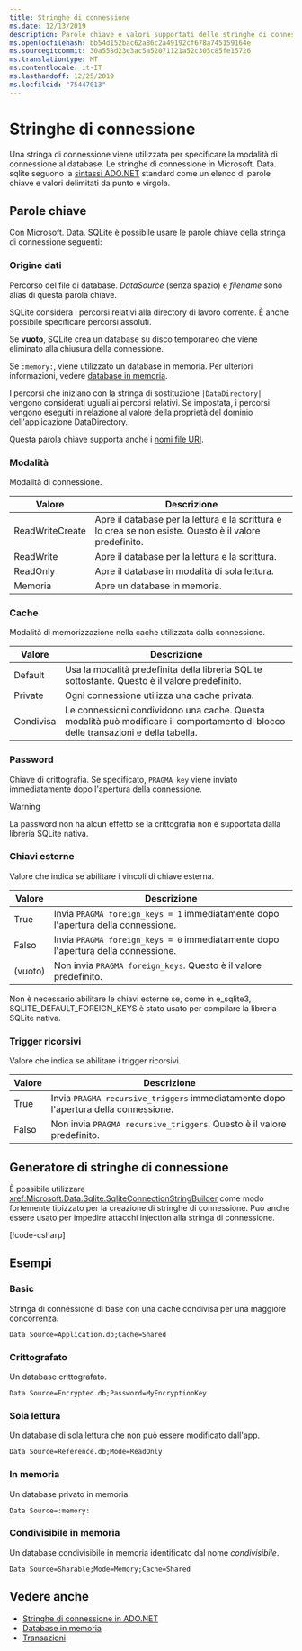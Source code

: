 ```yaml
---
title: Stringhe di connessione
ms.date: 12/13/2019
description: Parole chiave e valori supportati delle stringhe di connessione.
ms.openlocfilehash: bb54d152bac62a86c2a49192cf678a745159164e
ms.sourcegitcommit: 30a558d23e3ac5a52071121a52c305c85fe15726
ms.translationtype: MT
ms.contentlocale: it-IT
ms.lasthandoff: 12/25/2019
ms.locfileid: "75447013"
---
```

# <a name="connection-strings"></a>Stringhe di connessione

Una stringa di connessione viene utilizzata per specificare la modalità di connessione al database. Le stringhe di connessione in Microsoft. Data. sqlite seguono la [sintassi ADO.NET](../../../framework/data/adonet/connection-strings.md) standard come un elenco di parole chiave e valori delimitati da punto e virgola.

## <a name="keywords"></a>Parole chiave

Con Microsoft. Data. SQLite è possibile usare le parole chiave della stringa di connessione seguenti:

### <a name="data-source"></a>Origine dati

Percorso del file di database. *DataSource* (senza spazio) e *filename* sono alias di questa parola chiave.

SQLite considera i percorsi relativi alla directory di lavoro corrente. È anche possibile specificare percorsi assoluti.

Se **vuoto**, SQLite crea un database su disco temporaneo che viene eliminato alla chiusura della connessione.

Se `:memory:`, viene utilizzato un database in memoria. Per ulteriori informazioni, vedere [database in memoria](in-memory-databases.md).

I percorsi che iniziano con la stringa di sostituzione `|DataDirectory|` vengono considerati uguali ai percorsi relativi. Se impostata, i percorsi vengono eseguiti in relazione al valore della proprietà del dominio dell'applicazione DataDirectory.

Questa parola chiave supporta anche i [nomi file URI](https://www.sqlite.org/uri.html).

### <a name="mode"></a>Modalità

Modalità di connessione.

| Valore           | Descrizione                                                                                        |
| --------------- | -------------------------------------------------------------------------------------------------- |
| ReadWriteCreate | Apre il database per la lettura e la scrittura e lo crea se non esiste. Questo è il valore predefinito. |
| ReadWrite       | Apre il database per la lettura e la scrittura.                                                        |
| ReadOnly        | Apre il database in modalità di sola lettura.                                                              |
| Memoria          | Apre un database in memoria.                                                                       |

### <a name="cache"></a>Cache

Modalità di memorizzazione nella cache utilizzata dalla connessione.

| Valore   | Descrizione                                                                                    |
| ------- | ---------------------------------------------------------------------------------------------- |
| Default | Usa la modalità predefinita della libreria SQLite sottostante. Questo è il valore predefinito.                   |
| Private | Ogni connessione utilizza una cache privata.                                                          |
| Condivisa  | Le connessioni condividono una cache. Questa modalità può modificare il comportamento di blocco delle transazioni e della tabella. |

### <a name="password"></a>Password

Chiave di crittografia. Se specificato, `PRAGMA key` viene inviato immediatamente dopo l'apertura della connessione.

> [!WARNING]
> La password non ha alcun effetto se la crittografia non è supportata dalla libreria SQLite nativa.

### <a name="foreign-keys"></a>Chiavi esterne

Valore che indica se abilitare i vincoli di chiave esterna.

| Valore   | Descrizione
| ------- | --- |
| True    | Invia `PRAGMA foreign_keys = 1` immediatamente dopo l'apertura della connessione.
| Falso   | Invia `PRAGMA foreign_keys = 0` immediatamente dopo l'apertura della connessione.
| (vuoto) | Non invia `PRAGMA foreign_keys`. Questo è il valore predefinito. |

Non è necessario abilitare le chiavi esterne se, come in e_sqlite3, SQLITE_DEFAULT_FOREIGN_KEYS è stato usato per compilare la libreria SQLite nativa.

### <a name="recursive-triggers"></a>Trigger ricorsivi

Valore che indica se abilitare i trigger ricorsivi.

| Valore | Descrizione                                                                 |
| ----- | --------------------------------------------------------------------------- |
| True  | Invia `PRAGMA recursive_triggers` immediatamente dopo l'apertura della connessione. |
| Falso | Non invia `PRAGMA recursive_triggers`. Questo è il valore predefinito.              |

## <a name="connection-string-builder"></a>Generatore di stringhe di connessione

È possibile utilizzare <xref:Microsoft.Data.Sqlite.SqliteConnectionStringBuilder> come modo fortemente tipizzato per la creazione di stringhe di connessione. Può anche essere usato per impedire attacchi injection alla stringa di connessione.

[!code-csharp[](../../../../samples/snippets/standard/data/sqlite/EncryptionSample/Program.cs?name=snippet_ConnectionStringBuilder)]

## <a name="examples"></a>Esempi

### <a name="basic"></a>Basic

Stringa di connessione di base con una cache condivisa per una maggiore concorrenza.

```ConnectionString
Data Source=Application.db;Cache=Shared
```

### <a name="encrypted"></a>Crittografato

Un database crittografato.

```ConnectionString
Data Source=Encrypted.db;Password=MyEncryptionKey
```

### <a name="read-only"></a>Sola lettura

Un database di sola lettura che non può essere modificato dall'app.

```ConnectionString
Data Source=Reference.db;Mode=ReadOnly
```

### <a name="in-memory"></a>In memoria

Un database privato in memoria.

```ConnectionString
Data Source=:memory:
```

### <a name="sharable-in-memory"></a>Condivisibile in memoria

Un database condivisibile in memoria identificato dal nome *condivisibile*.

```ConnectionString
Data Source=Sharable;Mode=Memory;Cache=Shared
```

## <a name="see-also"></a>Vedere anche

* [Stringhe di connessione in ADO.NET](../../../framework/data/adonet/connection-strings.md)
* [Database in memoria](in-memory-databases.md)
* [Transazioni](transactions.md)

